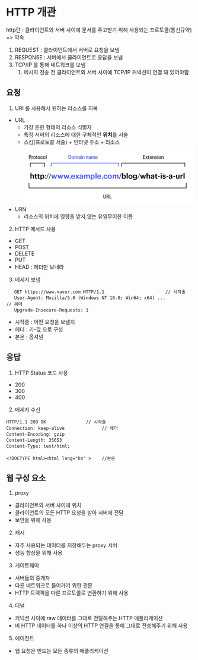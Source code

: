 # HTTP 개관
http란 : 클라이언트와 서버 사이에 문서를 주고받기 위해 사용되는 프로토콜(통신규약) => 약속

1. REQUEST : 클라이언트에서 서버로 요청을 보냄
2. RESPONSE : 서버에서 클라이언트로 응답을 보냄
3. TCP/IP 를 통해 네트워크를 보냄
   1. 메시지 전송 전 클라이언트와 서버 사이에 TCP/IP 커넥션이 연결 돼 있어야함

## 요청
1. URI 를 사용해서 원하는 리소스를 지목
  - URL 
    - 가장 흔한 형태의 리소스 식별자
    - 특정 서버의 리소스에 대한 구체적인 **위치**를 서술
    - 스킴(프로토콜 서술) + 인터넷 주소 + 리소스
    ![img_1.png](img_1.png)
  - URN
    - 리소스의 위치에 영향을 받지 않는 유일무이한 이름
2. HTTP 메서드 사용
- GET
- POST
- DELETE
- PUT
- HEAD : 헤더만 보내라
3. 메세지 보냄
```
   GET https://www.naver.com HTTP/1.1						// 시작줄
   User-Agent: Mozilla/5.0 (Windows NT 10.0; Win64; x64) ...			// 헤더
   Upgrade-Insecure-Requests: 1
```
- 시작줄 : 어떤 요청을 보낼지
- 헤더 : 키-값 으로 구성
- 본문 : 옵셔널

## 응답
1. HTTP Status 코드 사용
- 200
- 300
- 400
2. 메세지 수신
```
HTTP/1.1 200 OK		          // 시작줄
Connection: keep-alive	            // 헤더
Content-Encoding: gzip												 
Content-Length: 35653
Content-Type: text/html;

<!DOCTYPE html><html lang="ko" >    //본문
```

## 웹 구성 요소
1. proxy 
- 클라이언트와 서버 사이에 위치
- 클라이언트의 모든 HTTP 요청을 받아 서버에 전달
- 보안을 위해 사용
2. 캐시
- 자주 사용되는 데이터를 저장해두는 proxy 서버
- 성능 향상을 위해 사용
3. 게이트웨이
- 서버들의 중개자
- 다른 네트워크로 들어가기 위한 관문
- HTTP 트랙픽을 다른 프로토콜로 변환하기 위해 사용
4. 터널
- 커넥션 사이에 raw 데이터를 그대로 전달해주는 HTTP 애플리케이션
- 비 HTTP 데이터를 하나 이상의 HTTP 연결을 통해 그대로 전송해주기 위해 사용
5. 에이전트
- 웹 요청은 만드는 모든 종류의 애플리케이션
